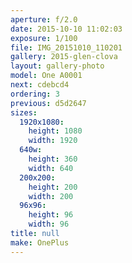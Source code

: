 ```yaml
---
aperture: f/2.0
date: 2015-10-10 11:02:03
exposure: 1/100
file: IMG_20151010_110201
gallery: 2015-glen-clova
layout: gallery-photo
model: One A0001
next: cdebcd4
ordering: 3
previous: d5d2647
sizes:
  1920x1080:
    height: 1080
    width: 1920
  640w:
    height: 360
    width: 640
  200x200:
    height: 200
    width: 200
  96x96:
    height: 96
    width: 96
title: null
make: OnePlus
---
```

